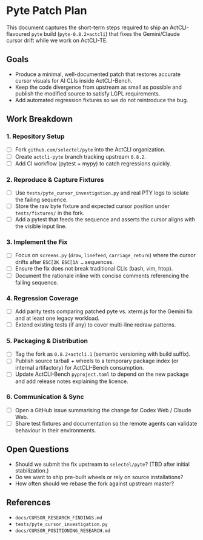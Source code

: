 # Pyte Patch Plan

This document captures the short-term steps required to ship an ActCLI-flavoured
`pyte` build (`pyte-0.8.2+actcli`) that fixes the Gemini/Claude cursor drift
while we work on ActCLI-TE.

## Goals

- Produce a minimal, well-documented patch that restores accurate cursor visuals
  for AI CLIs inside ActCLI-Bench.
- Keep the code divergence from upstream as small as possible and publish the
  modified source to satisfy LGPL requirements.
- Add automated regression fixtures so we do not reintroduce the bug.

## Work Breakdown

### 1. Repository Setup
- [ ] Fork `github.com/selectel/pyte` into the ActCLI organization.
- [ ] Create `actcli-pyte` branch tracking upstream `0.8.2`.
- [ ] Add CI workflow (pytest + mypy) to catch regressions quickly.

### 2. Reproduce & Capture Fixtures
- [ ] Use `tests/pyte_cursor_investigation.py` and real PTY logs to isolate the
      failing sequence.
- [ ] Store the raw byte fixture and expected cursor position under
      `tests/fixtures/` in the fork.
- [ ] Add a pytest that feeds the sequence and asserts the cursor aligns with
      the visible input line.

### 3. Implement the Fix
- [ ] Focus on `screens.py` (`draw`, `linefeed`, `carriage_return`) where the
      cursor drifts after `ESC[2K ESC[1A …` sequences.
- [ ] Ensure the fix does not break traditional CLIs (bash, vim, htop).
- [ ] Document the rationale inline with concise comments referencing the
      failing sequence.

### 4. Regression Coverage
- [ ] Add parity tests comparing patched pyte vs. xterm.js for the Gemini fix
      and at least one legacy workload.
- [ ] Extend existing tests (if any) to cover multi-line redraw patterns.

### 5. Packaging & Distribution
- [ ] Tag the fork as `0.8.2+actcli.1` (semantic versioning with build suffix).
- [ ] Publish source tarball + wheels to a temporary package index (or internal
      artifactory) for ActCLI-Bench consumption.
- [ ] Update ActCLI-Bench `pyproject.toml` to depend on the new package and add
      release notes explaining the licence.

### 6. Communication & Sync
- [ ] Open a GitHub issue summarising the change for Codex Web / Claude Web.
- [ ] Share test fixtures and documentation so the remote agents can validate
      behaviour in their environments.

## Open Questions

- Should we submit the fix upstream to `selectel/pyte`? (TBD after initial
  stabilization.)
- Do we want to ship pre-built wheels or rely on source installations?
- How often should we rebase the fork against upstream master?

## References

- `docs/CURSOR_RESEARCH_FINDINGS.md`
- `tests/pyte_cursor_investigation.py`
- `docs/CURSOR_POSITIONING_RESEARCH.md`

